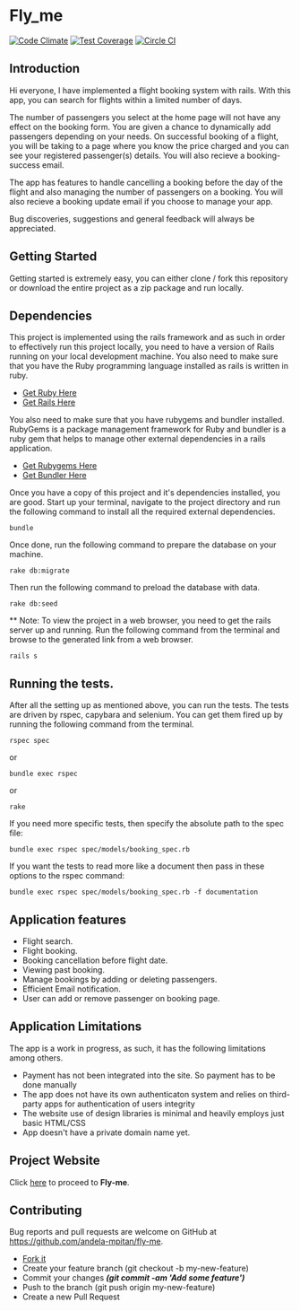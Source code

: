 # Fly_me

[![Code Climate](https://codeclimate.com/github/andela-mpitan/fly_me/badges/gpa.svg)](https://codeclimate.com/github/andela-mpitan/fly_me)  [![Test Coverage](https://codeclimate.com/github/andela-mpitan/fly_me/badges/coverage.svg)](https://codeclimate.com/github/andela-mpitan/fly_me/coverage) [![Circle CI](https://circleci.com/gh/andela-mpitan/fly_me.svg?style=svg)](https://circleci.com/gh/andela-mpitan/fly_me)

## Introduction
Hi everyone,
I have implemented a flight booking system with rails.
With this app, you can search for flights within a limited number of days.

The  number of passengers you select at the home page will not have any effect on the booking form. You are given a chance to dynamically add passengers depending on your needs. On successful booking of a flight, you will be taking to a page where you know the price charged and you can see your registered passenger(s) details. You will also recieve a booking-success email.

The app has features to handle cancelling a booking before the day of the flight and also managing the number of passengers on a booking.
You will also recieve a booking update email if you choose to manage your app.

Bug discoveries, suggestions and general feedback will always be appreciated.


## Getting Started
Getting started is extremely easy, you can either clone / fork this repository or download the entire project as a zip package and run locally.

## Dependencies
This project is implemented using the rails framework and as such in order to effectively run this project locally, you need to have a version of Rails running on your local development machine. You also need to make sure that you have the Ruby programming language installed as rails is written in ruby.

* [Get Ruby Here](http://www.ruby-lang.org/)
* [Get Rails Here](http://rubyonrails.org/)

You also need to make sure that you have rubygems and bundler installed. RubyGems is a package management framework for Ruby and bundler is a ruby gem that helps to manage other external dependencies in a rails application.

* [Get Rubygems Here](https://rubygems.org/pages/download)
* [Get Bundler Here](http://bundler.io/)

Once you have a copy of this project and it's dependencies installed, you are good. Start up your terminal, navigate to the project directory and run the following command to install all the required external dependencies.

`bundle`

Once done, run the following command to prepare the database on your machine.

`rake db:migrate`

Then run the following command to preload the database with data.

`rake db:seed`



** Note: To view the project in a web browser, you need to get the rails server up and running. Run the following command from the terminal and browse to the generated link from a web browser.

`rails s`

## Running the tests.

After all the setting up as mentioned above, you can run the tests. The tests are driven by rspec, capybara and selenium. You can get them fired up by running the following command from the terminal.

`rspec spec`

or

`bundle exec rspec`

or

`rake`

If you need more specific tests, then specify the absolute path to the spec file:

`bundle exec rspec spec/models/booking_spec.rb`

If you want the tests to read more like a document then pass in these options to the rspec command:

`bundle exec rspec spec/models/booking_spec.rb -f documentation`

## Application features
* Flight search.
* Flight booking.
* Booking cancellation before flight date.
* Viewing past booking.
* Manage bookings by adding or deleting passengers.
* Efficient Email notification.
* User can add or remove passenger on booking page.

## Application Limitations
The app is a work in progress, as such, it has the following limitations among others.

* Payment has not been integrated into the site. So payment has to be done manually
* The app does not have its own authenticaton system and relies on third-party apps for authentication of users integrity
* The website use of design libraries is minimal and heavily employs just basic HTML/CSS
* App doesn't have a private domain name yet.


## Project Website
Click [here](https://fly-me.herokuapp.com/) to proceed to **Fly-me**.

## Contributing

Bug reports and pull requests are welcome on GitHub at https://github.com/andela-mpitan/fly-me.

* [Fork it]( https://github.com/andela-mpitan/fly-me/fork)
* Create your feature branch (git checkout -b my-new-feature)
* Commit your changes __*(git commit -am 'Add some feature')*__
* Push to the branch (git push origin my-new-feature)
* Create a new Pull Request